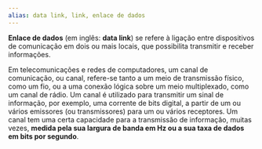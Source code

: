 ```yaml
---
alias: data link, link, enlace de dados
---
```


**Enlace de dados** (em inglês: **data link**) se refere à ligação entre dispositivos de comunicação em dois ou mais locais, que possibilita transmitir e receber informações.

Em telecomunicações e redes de computadores, um canal de comunicação, ou canal, refere-se tanto a um meio de transmissão físico, como um fio, ou a uma conexão lógica sobre um meio multiplexado, como um canal de rádio. 
Um canal é utilizado para transmitir um sinal de informação, por exemplo, uma corrente de bits digital, a partir de um ou vários emissores (ou transmissores) para um ou vários receptores. Um canal tem uma certa capacidade para a transmissão de informação, muitas vezes, **medida pela sua largura de banda em Hz ou a sua taxa de dados em bits por segundo**.